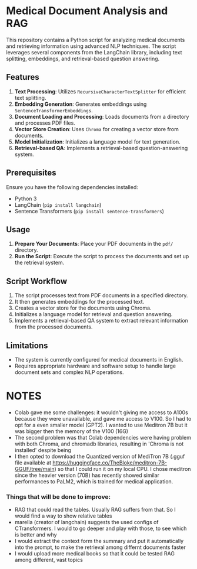 # Medical Document Analysis and RAG

This repository contains a Python script for analyzing medical documents and retrieving information using advanced NLP techniques. The script leverages several components from the LangChain library, including text splitting, embeddings, and retrieval-based question answering.

## Features

1. **Text Processing**: Utilizes `RecursiveCharacterTextSplitter` for efficient text splitting.
2. **Embedding Generation**: Generates embeddings using `SentenceTransformerEmbeddings`.
3. **Document Loading and Processing**: Loads documents from a directory and processes PDF files.
4. **Vector Store Creation**: Uses `Chroma` for creating a vector store from documents.
5. **Model Initialization**: Initializes a language model for text generation.
6. **Retrieval-based QA**: Implements a retrieval-based question-answering system.

## Prerequisites

Ensure you have the following dependencies installed:

- Python 3
- LangChain (`pip install langchain`)
- Sentence Transformers (`pip install sentence-transformers`)

## Usage

1. **Prepare Your Documents**: Place your PDF documents in the `pdf/` directory.
2. **Run the Script**: Execute the script to process the documents and set up the retrieval system.

## Script Workflow

1. The script processes text from PDF documents in a specified directory.
2. It then generates embeddings for the processed text.
3. Creates a vector store for the documents using Chroma.
4. Initializes a language model for retrieval and question answering.
5. Implements a retrieval-based QA system to extract relevant information from the processed documents.

## Limitations

- The system is currently configured for medical documents in English.
- Requires appropriate hardware and software setup to handle large document sets and complex NLP operations.


# NOTES
- Colab gave me some challenges: it wouldn't giving me access to A100s because they were unavailable, and gave me access to V100. So I had to opt for a even smaller model (GPT2). I wanted to use Meditron 7B but it was bigger then the memory of the V100 (16G)
- The second problem was that Colab dependencies were having problem with both Chroma, and chromadb libraries, resulting in 'Chroma is not installed' despite being
- I then opted to download the Quantized version of MediTron 7B (.gguf file available at https://huggingface.co/TheBloke/meditron-7B-GGUF/tree/main) so that I could run it on my local CPU. I chose meditron since the heavier version (70B) has recently showed similar performances to PaLM2, which is trained for medical application.

### Things that will be done to improve:
- RAG that could read the tables. Usually RAG suffers from that. So I would find a way to show relative tables
- marella (creator of langchain) suggests the used configs of CTransformers. I would to go deeper and play with those, to see which is better and why
- I would extract the context form the summary and put it automatically into the prompt, to make the retrieval among differnt documents faster
- I would upload more medical books so that it could be tested RAG among different, vast topics
